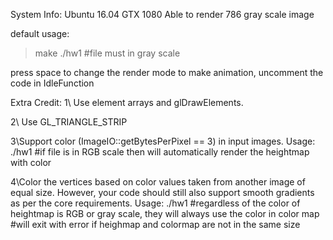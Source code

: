System Info:
Ubuntu 16.04
GTX 1080
Able to render 786 gray scale image

default usage:
>make
>./hw1 <heightmapfilename> #file must in gray scale

press space to change the render mode
to make animation, uncomment the code in IdleFunction

Extra Credit:
1\ Use element arrays and glDrawElements.

2\ Use GL_TRIANGLE_STRIP

3\Support color (ImageIO::getBytesPerPixel == 3) in input images.
Usage: ./hw1 <heightmapfilename> 
#if file is in RGB scale then will automatically render the heightmap with color

4\Color the vertices based on color values taken from another image of equal size. However, your code should still also support smooth gradients as per the core requirements.
Usage: ./hw1 <heightmapfilename> <colormapfilename> 
#regardless of the color of heightmap is RGB or gray scale, they will always use the color in color map
#will exit with error if heighmap and colormap are not in the same size